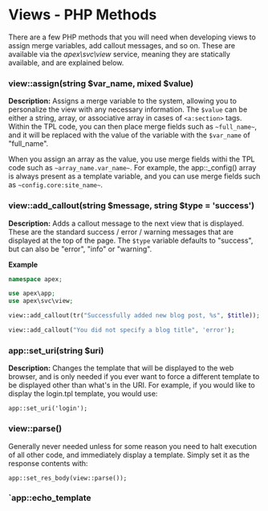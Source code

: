 
# Views - PHP Methods

There are a few PHP methods that you will need when developing views to assign merge variables, add callout
messages, and so on.  These are available via the *apex\svc\view* service, meaning they are
statically available, and are explained below.


### view::assign(string $var_name, mixed $value)

**Description:** Assigns a merge variable to the system, allowing you to personalize the view
with any necessary information.  The `$value` can be either a string, array, or associative array in cases of
`<a:section>` tags.  Within the TPL code, you can then place merge fields such as `~full_name~`, and it will
be replaced with the value of the variable with the `$var_name` of "full_name".

When you assign an array as the value, you use merge fields withi the TPL code such as
`~array_name.var_name~`.  For example, the app::_config() array is always present as a template
variable, and you can use merge fields such as `~config.core:site_name~`.


### view::add_callout(string $message, string $type = 'success')

**Description:** Adds a callout message to the next view that is displayed.  These are the standard success /
error / warning messages that are displayed at the top of the page.  The `$type` variable defaults to "success", but can also be "error",
"info" or "warning".

**Example**

~~~php
namespace apex;

use apex\app;
use apex\svc\view;

view::add_callout(tr("Successfully added new blog post, %s", $title));

view::add_callout("You did not specify a blog title", 'error');
~~~


### app::set_uri(string $uri)

**Description:** Changes the template that will be displayed to the web browser, and is only needed if you
ever want to force a different template to be displayed other than what's in the URI.  For example, if you
would like to display the login.tpl template, you would use:

`app::set_uri('login');`


### view::parse()

Generally never needed unless for some reason you need to halt execution of all other code, and immediately
display a template.  Simply set it as the response contents with:

`app::set_res_body(view::parse());`


### `app::echo_template

